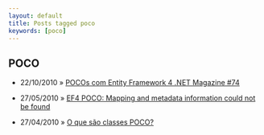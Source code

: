 ```yaml
---
layout: default
title: Posts tagged poco
keywords: [poco]
---
```

<h2 class="category">POCO</h2>
<ul class="posts">
<li>
<p>
<span class="date">22/10/2010</span> &raquo;
<a href="/blog/pocos-com-entity-framework-4-passo-a-passo-net-magazine-74">POCOs com Entity Framework 4 .NET Magazine #74</a>
</p>
</li>
<li>
<p>
<span class="date">27/05/2010</span> &raquo;
<a href="/blog/ef4-poco-mapping-and-metadata-information-could-not-be-found">EF4 POCO: Mapping and metadata information could not be found</a>
</p>
</li>
<li>
<p>
<span class="date">27/04/2010</span> &raquo;
<a href="/blog/o-que-sao-classes-poco">O que são classes POCO?</a>
</p>
</li>
</ul>
